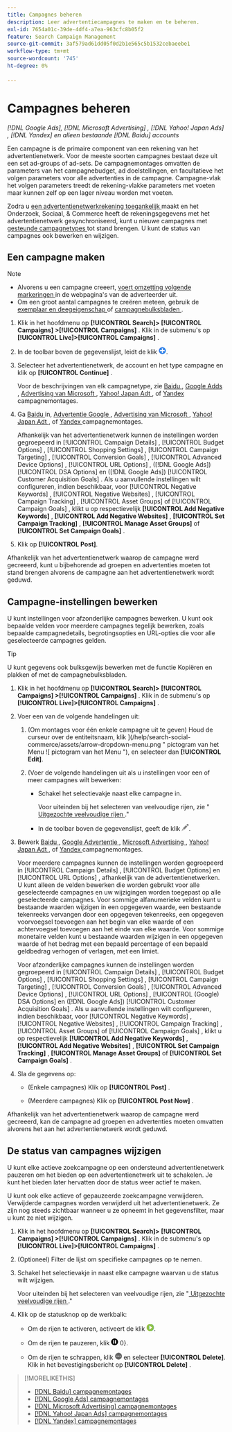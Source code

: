 ```yaml
---
title: Campagnes beheren
description: Leer advertentiecampagnes te maken en te beheren.
exl-id: 7654a01c-39de-4df4-a7ea-963cfc8b05f2
feature: Search Campaign Management
source-git-commit: 3af579ad61dd05f0d2b1e565c5b1532cebaeebe1
workflow-type: tm+mt
source-wordcount: '745'
ht-degree: 0%

---
```


# Campagnes beheren

*[!DNL Google Ads], [!DNL Microsoft Advertising] , [!DNL Yahoo! Japan Ads] , [!DNL Yandex] en alleen bestaande [!DNL Baidu] accounts*

Een campagne is de primaire component van een rekening van het advertentienetwerk. Voor de meeste soorten campagnes bestaat deze uit een set ad-groups of ad-sets. De campagnemontages omvatten de parameters van het campagnebudget, ad doelstellingen, en facultatieve het volgen parameters voor alle advertenties in de campagne. Campagne-vlak het volgen parameters treedt de rekening-vlakke parameters met voeten maar kunnen zelf op een lager niveau worden met voeten.

Zodra u [ een advertentienetwerkrekening toegankelijk ](/help/search-social-commerce/campaign-management/accounts/ad-network-account-manage.md) maakt en het Onderzoek, Sociaal, &amp; Commerce heeft de rekeningsgegevens met het advertentienetwerk gesynchroniseerd, kunt u nieuwe campagnes met [ gesteunde campagnetypes ](/help/search-social-commerce/introduction/supported-inventory.md) tot stand brengen. U kunt de status van campagnes ook bewerken en wijzigen.

## Een campagne maken

>[!NOTE]
>
>* Alvorens u een campagne creeert, [ voert omzetting volgende markeringen ](/help/search-social-commerce/tracking/conversion-tracking-about.md) in de webpagina&#39;s van de adverteerder uit.
>* Om een groot aantal campagnes te creëren meteen, gebruik de [ exemplaar en deegeigenschap ](/help/search-social-commerce/campaign-management/campaigns/copy-paste.md) of [ campagnebulksbladen ](/help/search-social-commerce/campaign-management/bulksheets/bulksheet-about.md).

1. Klik in het hoofdmenu op **[!UICONTROL Search]> [!UICONTROL Campaigns] >[!UICONTROL Campaigns]** . Klik in de submenu&#39;s op **[!UICONTROL Live]>[!UICONTROL Campaigns]** .

1. In de toolbar boven de gegevenslijst, leidt de klik ![ ](/help/search-social-commerce/assets/add.png " tot ").

1. Selecteer het advertentienetwerk, de account en het type campagne en klik op **[!UICONTROL Continue]** .

   Voor de beschrijvingen van elk campagnetype, zie [ Baidu ](/help/search-social-commerce/campaign-management/campaigns/campaign-settings-baidu.md), [ Google Adds ](/help/search-social-commerce/campaign-management/campaigns/campaign-settings-google.md), [ Advertising van Microsoft ](/help/search-social-commerce/campaign-management/campaigns/campaign-settings-microsoft.md), [ Yahoo! Japan Adt ](/help/search-social-commerce/campaign-management/campaigns/campaign-settings-yahoo-japan.md), of [ Yandex ](/help/search-social-commerce/campaign-management/campaigns/campaign-settings-yandex.md) campagnemontages.

1. Ga [ Baidu ](/help/search-social-commerce/campaign-management/campaigns/campaign-settings-baidu.md) in, [ Advertentie Google ](/help/search-social-commerce/campaign-management/campaigns/campaign-settings-google.md), [ Advertising van Microsoft ](/help/search-social-commerce/campaign-management/campaigns/campaign-settings-microsoft.md), [ Yahoo! Japan Adt ](/help/search-social-commerce/campaign-management/campaigns/campaign-settings-yahoo-japan.md), of [ Yandex ](/help/search-social-commerce/campaign-management/campaigns/campaign-settings-yandex.md) campagnemontages.

   Afhankelijk van het advertentienetwerk kunnen de instellingen worden gegroepeerd in [!UICONTROL Campaign Details] , [!UICONTROL Budget Options] , [!UICONTROL Shopping Settings] , [!UICONTROL Campaign Targeting] , [!UICONTROL Conversion Goals] , [!UICONTROL Advanced Device Options] , [!UICONTROL URL Options] , ([!DNL Google Ads]) [!UICONTROL DSA Options] en ([!DNL Google Ads]) [!UICONTROL Customer Acquisition Goals] . Als u aanvullende instellingen wilt configureren, indien beschikbaar, voor [!UICONTROL Negative Keywords] , [!UICONTROL Negative Websites] , [!UICONTROL Campaign Tracking] , [!UICONTROL Asset Groups] of [!UICONTROL Campaign Goals] , klikt u op respectievelijk **[!UICONTROL Add Negative Keywords]** , **[!UICONTROL Add Negative Websites]** , **[!UICONTROL Set Campaign Tracking]** , **[!UICONTROL Manage Asset Groups]** of **[!UICONTROL Set Campaign Goals]** .

1. Klik op **[!UICONTROL Post]**.

Afhankelijk van het advertentienetwerk waarop de campagne werd gecreeerd, kunt u bijbehorende ad groepen en advertenties moeten tot stand brengen alvorens de campagne aan het advertentienetwerk wordt geduwd.

## Campagne-instellingen bewerken

U kunt instellingen voor afzonderlijke campagnes bewerken. U kunt ook bepaalde velden voor meerdere campagnes tegelijk bewerken, zoals bepaalde campagnedetails, begrotingsopties en URL-opties die voor alle geselecteerde campagnes gelden.

>[!TIP]
>
>U kunt gegevens ook bulksgewijs bewerken met de functie Kopiëren en plakken of met de campagnebulksbladen.

1. Klik in het hoofdmenu op **[!UICONTROL Search]> [!UICONTROL Campaigns] >[!UICONTROL Campaigns]** . Klik in de submenu&#39;s op **[!UICONTROL Live]>[!UICONTROL Campaigns]** .

1. Voer een van de volgende handelingen uit:

   1. (Om montages voor één enkele campagne uit te geven) Houd de curseur over de entiteitsnaam, klik &rbrack;(/help/search-social-commerce/assets/arrow-dropdown-menu.png " pictogram van het Menu !&lbrack; pictogram van het Menu "), en selecteer dan **[!UICONTROL Edit]**.

   1. (Voer de volgende handelingen uit als u instellingen voor een of meer campagnes wilt bewerken:

      * Schakel het selectievakje naast elke campagne in.

        Voor uiteinden bij het selecteren van veelvoudige rijen, zie &quot;[ Uitgezochte veelvoudige rijen ](/help/search-social-commerce/common-tasks/navigation-editing-selection/multiple-rows-select.md).&quot;

      * In de toolbar boven de gegevenslijst, geeft de klik ![ ](/help/search-social-commerce/assets/edit.png " uit ").

1. Bewerk [ Baidu ](/help/search-social-commerce/campaign-management/campaigns/campaign-settings-baidu.md), [ Google Advertentie ](/help/search-social-commerce/campaign-management/campaigns/campaign-settings-google.md), [ Microsoft Advertising ](/help/search-social-commerce/campaign-management/campaigns/campaign-settings-microsoft.md), [ Yahoo! Japan Adt ](/help/search-social-commerce/campaign-management/campaigns/campaign-settings-yahoo-japan.md), of [ Yandex ](/help/search-social-commerce/campaign-management/campaigns/campaign-settings-yandex.md) campagnemontages.

   Voor meerdere campagnes kunnen de instellingen worden gegroepeerd in [!UICONTROL Campaign Details] , [!UICONTROL Budget Options] en [!UICONTROL URL Options] , afhankelijk van de advertentienetwerken. U kunt alleen de velden bewerken die worden gebruikt voor alle geselecteerde campagnes en uw wijzigingen worden toegepast op alle geselecteerde campagnes. Voor sommige alfanumerieke velden kunt u bestaande waarden wijzigen in een opgegeven waarde, een bestaande tekenreeks vervangen door een opgegeven tekenreeks, een opgegeven voorvoegsel toevoegen aan het begin van elke waarde of een achtervoegsel toevoegen aan het einde van elke waarde. Voor sommige monetaire velden kunt u bestaande waarden wijzigen in een opgegeven waarde of het bedrag met een bepaald percentage of een bepaald geldbedrag verhogen of verlagen, met een limiet.

   Voor afzonderlijke campagnes kunnen de instellingen worden gegroepeerd in [!UICONTROL Campaign Details] , [!UICONTROL Budget Options] , [!UICONTROL Shopping Settings] , [!UICONTROL Campaign Targeting] , [!UICONTROL Conversion Goals] , [!UICONTROL Advanced Device Options] , [!UICONTROL URL Options] , [!UICONTROL (Google) DSA Options] en ([!DNL Google Ads]) [!UICONTROL Customer Acquisition Goals] . Als u aanvullende instellingen wilt configureren, indien beschikbaar, voor [!UICONTROL Negative Keywords] , [!UICONTROL Negative Websites] , [!UICONTROL Campaign Tracking] , [!UICONTROL Asset Groups] of [!UICONTROL Campaign Goals] , klikt u op respectievelijk **[!UICONTROL Add Negative Keywords]** , **[!UICONTROL Add Negative Websites]** , **[!UICONTROL Set Campaign Tracking]** , **[!UICONTROL Manage Asset Groups]** of **[!UICONTROL Set Campaign Goals]** .

1. Sla de gegevens op:

   * (Enkele campagnes) Klik op **[!UICONTROL Post]** .

   * (Meerdere campagnes) Klik op **[!UICONTROL Post Now]** .

Afhankelijk van het advertentienetwerk waarop de campagne werd gecreeerd, kan de campagne ad groepen en advertenties moeten omvatten alvorens het aan het advertentienetwerk wordt geduwd.

## De status van campagnes wijzigen

U kunt elke actieve zoekcampagne op een ondersteund advertentienetwerk pauzeren om het bieden op een advertentienetwerk uit te schakelen. Je kunt het bieden later hervatten door de status weer actief te maken.

U kunt ook elke actieve of gepauzeerde zoekcampagne verwijderen. Verwijderde campagnes worden verwijderd uit het advertentienetwerk. Ze zijn nog steeds zichtbaar wanneer u ze opneemt in het gegevensfilter, maar u kunt ze niet wijzigen.

1. Klik in het hoofdmenu op **[!UICONTROL Search]> [!UICONTROL Campaigns] >[!UICONTROL Campaigns]** . Klik in de submenu&#39;s op **[!UICONTROL Live]>[!UICONTROL Campaigns]** .

1. (Optioneel) Filter de lijst om specifieke campagnes op te nemen.

1. Schakel het selectievakje in naast elke campagne waarvan u de status wilt wijzigen.

   Voor uiteinden bij het selecteren van veelvoudige rijen, zie &quot;[ Uitgezochte veelvoudige rijen ](/help/search-social-commerce/common-tasks/navigation-editing-selection/multiple-rows-select.md).&quot;

1. Klik op de statusknop op de werkbalk:

   * Om de rijen te activeren, activeert de klik ![&#128279;](/help/search-social-commerce/assets/activate.png " ").

   * Om de rijen te pauzeren, klik ![&#128279;](/help/search-social-commerce/assets/pause.png " Pauzeren ") 0&rbrace;.

   * Om de rijen te schrappen, klik ![ Meer ](/help/search-social-commerce/assets/more.png " ") en selecteer **[!UICONTROL Delete]**. Klik in het bevestigingsbericht op **[!UICONTROL Delete]** .

>[!MORELIKETHIS]
>
>* [[!DNL Baidu]  campagnemontages ](/help/search-social-commerce/campaign-management/campaigns/campaign-settings-baidu.md)
>* [[!DNL Google Ads]  campagnemontages ](/help/search-social-commerce/campaign-management/campaigns/campaign-settings-google.md)
>* [[!DNL Microsoft Advertising]  campagnemontages ](/help/search-social-commerce/campaign-management/campaigns/campaign-settings-microsoft.md)
>* [[!DNL Yahoo! Japan Ads]  campagnemontages ](/help/search-social-commerce/campaign-management/campaigns/campaign-settings-yahoo-japan.md)
>* [[!DNL Yandex]  campagnemontages ](/help/search-social-commerce/campaign-management/campaigns/campaign-settings-yandex.md)
